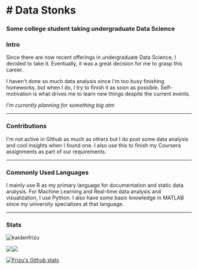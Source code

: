 <h1 align="left"># Data Stonks</h1>
<h3 align="left">Some college student taking undergraduate Data Science</h3>

### Intro

Since there are now recent offerings in undergraduate Data Science, I decided to take it. Eventually, it was a great decision for me to grasp this career.

I haven't done so much data analysis since I'm too busy finishing homeworks, but when I do, I try to finish it as soon as possible. Self-motivation is what drives me to learn new things despite the current events.

*I'm currently planning for something big atm*

---
### Contributions

I'm not active in Github as much as others but I do post some data analysis and cool insights when I found one. I also use this to finish my Coursera assignments as part of our requirements.

---
### Commonly Used Languages

I mainly use R as my primary language for documentation and static data analysis. For Machine Learning and Real-time data analysis and visualization, I use Python. I also have some basic knowledge in MATLAB since my university specializes at that language.

---
### Stats
<p align="left"> <img src="https://komarev.com/ghpvc/?username=kaidenfrizu" alt="kaidenfrizu" /></p>

<a href="https://github.com/jstrieb/github-stats"><img src="https://github.com/KaidenFrizu/github-stats/blob/master/generated/overview.svg"></a><a href="https://github.com/jstrieb/github-stats"><img src="https://github.com/KaidenFrizu/github-stats/blob/master/generated/languages.svg"></a>

[![Frizu's Github stats](https://github-readme-stats.vercel.app/api?username=KaidenFrizu&theme=radical)](https://github.com/anuraghazra/github-readme-stats)
